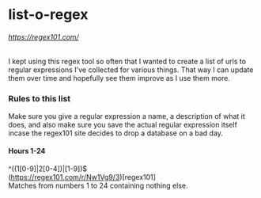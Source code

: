 # list-o-regex
###### https://regex101.com/

I kept using this regex tool so often that I wanted to create a list of urls to regular expressions I've collected for various things.  That way I can update them over time and hopefully see them improve as I use them more.

### Rules to this list

Make sure you give a regular expression a name, a description of what it does, and also make sure you save the actual regular expression itself incase the regex101 site decides to drop a database on a bad day.

#### Hours 1-24
^((1[0-9]|2[0-4])|[1-9])$<br />
(https://regex101.com/r/Nw1Vg9/3)[regex101]<br />
Matches from numbers 1 to 24 containing nothing else.


